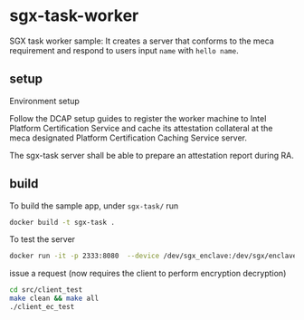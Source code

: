 # sgx-task-worker

SGX task worker sample: It creates a server that conforms to the meca requirement and respond to users input `name` with `hello name`.

## setup

Environment setup

Follow the DCAP setup guides to register the worker machine to Intel Platform Certification Service and cache its attestation collateral at the meca designated Platform Certification Caching Service server.

The sgx-task server shall be able to prepare an attestation report during RA.

## build

To build the sample app, under `sgx-task/` run

```sh
docker build -t sgx-task .
```

To test the server

```sh
docker run -it -p 2333:8080  --device /dev/sgx_enclave:/dev/sgx/enclave -v /var/run/aesmd:/var/run/aesmd sgx-task
```

issue a request (now requires the client to perform encryption decryption)

<!-- ```sh
curl -X POST 172.18.0.255:8080/run -H 'Content-Type:application/json' -d @sample_input.json
``` -->

```sh
cd src/client_test
make clean && make all
./client_ec_test
```
